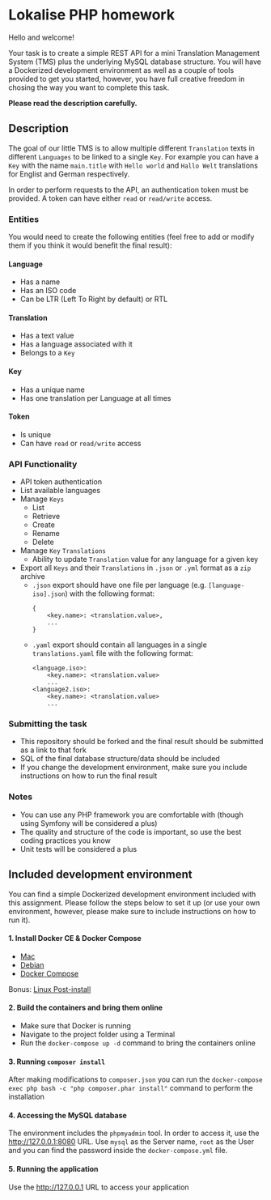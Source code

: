 # Lokalise PHP homework
Hello and welcome!

Your task is to create a simple REST API for a mini Translation Management System (TMS) plus the underlying MySQL database structure. You will have a Dockerized development environment as well as a couple of tools provided to get you started, however, you have full creative freedom in chosing the way you want to complete this task.

**Please read the description carefully.**

## Description
The goal of our little TMS is to allow multiple different `Translation` texts in different `Languages` to be linked to a single `Key`. For example you can have a `Key` with the name `main.title` with `Hello world` and `Hallo Welt` translations for Englist and German respectively.

In order to perform requests to the API, an authentication token must be provided. A token can have either `read` or `read/write` access.

### Entities
You would need to create the following entities (feel free to add or modify them if you think it would benefit the final result):
#### Language
- Has a name
- Has an ISO code
- Can be LTR (Left To Right by default) or RTL

#### Translation
- Has a text value
- Has a language associated with it
- Belongs to a `Key`

#### Key
- Has a unique name
- Has one translation per Language at all times

#### Token
- Is unique
- Can have `read` or `read/write` access

### API Functionality
- API token authentication
- List available languages
- Manage `Keys`
    - List
    - Retrieve
    - Create
    - Rename
    - Delete
- Manage `Key` `Translations`
    - Ability to update `Translation` value for any language for a given key
- Export all `Keys` and their `Translations` in `.json` or `.yml` format as a `zip` archive
    - `.json` export should have one file per language (e.g. `[language-iso].json`) with the following format:
        ```
        {
            <key.name>: <translation.value>,
            ...
        }
    - `.yaml` export should contain all languages in a single `translations.yaml` file with the following format:
        ```
        <language.iso>:
            <key.name>: <translation.value>
            ...
        <language2.iso>:
            <key.name>: <translation.value>
            ...
### Submitting the task
- This repository should be forked and the final result should be submitted as a link to that fork
- SQL of the final database structure/data should be included
- If you change the development environment, make sure you include instructions on how to run the final result

### Notes
- You can use any PHP framework you are comfortable with (though using Symfony will be considered a plus)
- The quality and structure of the code is important, so use the best coding practices you know
- Unit tests will be considered a plus

## Included development environment
You can find a simple Dockerized development environment included with this assignment. Please follow the steps below to set it up (or use your own environment, however, please make sure to include instructions on how to run it).

#### 1. Install Docker CE & Docker Compose
+ [Mac](https://docs.docker.com/docker-for-mac/)
+ [Debian](https://docs.docker.com/engine/installation/linux/docker-ce/debian/)
+ [Docker Compose](https://docs.docker.com/compose/install/)

Bonus: [Linux Post-install](https://docs.docker.com/engine/installation/linux/linux-postinstall/)

#### 2. Build the containers and bring them online
- Make sure that Docker is running
- Navigate to the project folder using a Terminal
- Run the `docker-compose up -d` command to bring the containers online

#### 3. Running `composer install`
After making modifications to `composer.json` you can run the `docker-compose exec php bash -c "php composer.phar install"` command to perform the installation

#### 4. Accessing the MySQL database
The environment includes the `phpmyadmin` tool. In order to access it, use the http://127.0.0.1:8080 URL. Use `mysql` as the Server name, `root` as the User and you can find the password inside the `docker-compose.yml` file.

#### 5. Running the application
Use the http://127.0.0.1 URL to access your application
